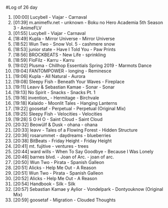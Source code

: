 #Log of 26 day

1. [00:00] Lucybell - Viajar - Carnaval
1. [01:39] m.animeflv.net - unknown - Boku no Hero Academia 5th Season 3 - AnimeFLV
1. [01:55] Lucybell - Viajar - Carnaval
1. [18:49] Kupla - Mirror Universe - Mirror Universe
1. [18:52] Wun Two - Snow Vol. 5 - cashmere snow
1. [18:53] junior state - Have I Told You - Paw Prints
1. [18:56] BROCKBEATS - New Life - sprinkling
1. [18:59] FloFilz - Karru - Karru
1. [19:02] Plusma - Chillhop Essentials Spring 2019 - Marmots Dance
1. [19:04] FANTOMPOWER - longing - Reminesce
1. [19:06] Kupla - All Natural - Aurora
1. [19:08] Sleepy Fish - Beneath Your Waves - Fireplace
1. [19:11] Leavv & Sebastian Kamae - Sonar - Sonar
1. [19:13] No Spirit - Snacks - Snacks Pt. 1
1. [19:16] invention_ - Hermitage - Birchvale
1. [19:18] Kalaido - Moonlit Tales - Hanging Lanterns
1. [19:22] goosetaf - Perpetual - Perpetual (Original Mix)
1. [19:25] Sleepy Fish - Velocities - Velocities
1. [19:28] S O H O - Saint Cloud - Saint Cloud
1. [20:32] Beowülf & Dusk - ohana - ohana
1. [20:33] leavv - Tales of a Flowing Forest - Hidden Structure
1. [20:36] rosarummet - daydreams - blueberries
1. [20:38] BitBeats - Friday Height - Friday Height
1. [20:41] mt. fujitive - ventures - trees
1. [20:44] ward wills - When To Say Goodbye - Because I Was Lonely
1. [20:46] barnes blvd. - Joan of Arc. - joan of arc.
1. [20:50] Wun Two - Pirata - Spanish Galleon
1. [20:51] Alicks - Help Me Out - A Reason
1. [20:51] Wun Two - Pirata - Spanish Galleon
1. [20:52] Alicks - Help Me Out - A Reason
1. [20:54] Handbook - Silk - Silk
1. [20:57] Sebastian Kamae y Aylior - Vondelpark - Dontyouknow (Original Mix)
1. [20:59] goosetaf - Migration - Clouded Thoughts
